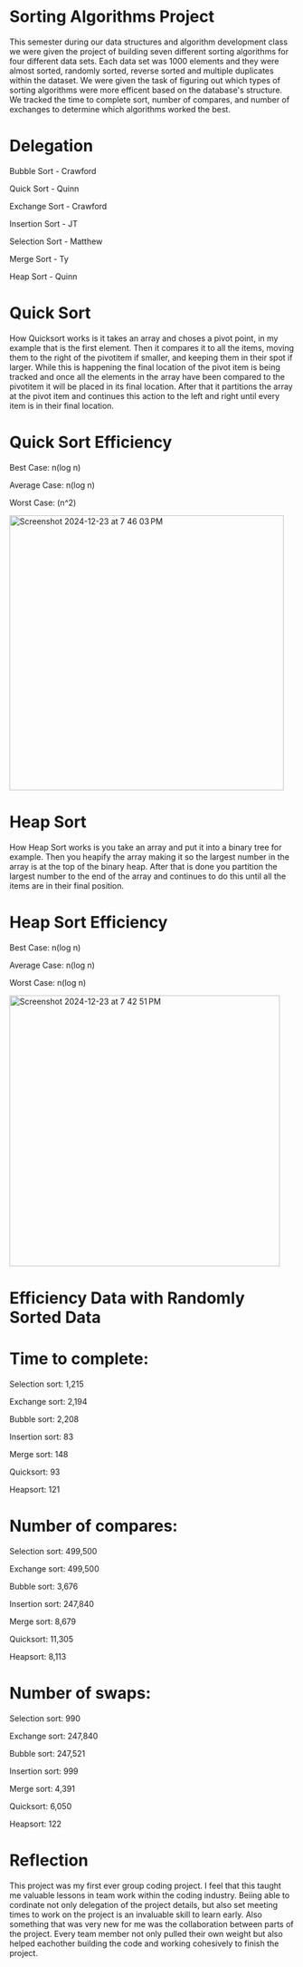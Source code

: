 # Sorting Algorithms Project
  This semester during our data structures and algorithm development class we were given the project of building seven different sorting algorithms for four different data sets. Each data set was 1000 elements and they were almost sorted, randomly sorted, reverse sorted and multiple duplicates within the dataset. We were given the task of figuring out which types of sorting algorithms were more efficent based on the database's structure. We tracked the time to complete sort, number of compares, and number of exchanges to determine which algorithms worked the best. 

# Delegation 
Bubble Sort - Crawford 

Quick Sort - Quinn 

Exchange Sort - Crawford

Insertion Sort - JT

Selection Sort - Matthew

Merge Sort - Ty

Heap Sort - Quinn

# Quick Sort
  How Quicksort works is it takes an array and choses a pivot point, in my example that is the first element. Then it compares it to all the items, moving them to the right of the pivotitem if smaller, and keeping them in their spot if larger. While this is happening the final location of the pivot item is being tracked and once all the elements in the array have been compared to the pivotitem it will be placed in its final location. After that it partitions the array at the pivot item and continues this action to the left and right until every item is in their final location. 

# Quick Sort Efficiency
Best Case: n(log n)

Average Case: n(log n)

Worst Case: (n^2)


<img width="485" alt="Screenshot 2024-12-23 at 7 46 03 PM" src="https://github.com/user-attachments/assets/95cd4fd7-f10f-4655-b292-af290fe6b675" />

# Heap Sort
  How Heap Sort works is you take an array and put it into a binary tree for example. Then you heapify the array making it so the largest number in the array is at the top of the binary heap. After that is done you partition the largest number to the end of the array and continues to do this until all the items are in their final position.

# Heap Sort Efficiency
Best Case: n(log n)

Average Case: n(log n)

Worst Case: n(log n)


<img width="478" alt="Screenshot 2024-12-23 at 7 42 51 PM" src="https://github.com/user-attachments/assets/b81f75da-3fcf-4ce1-9ad6-c63d0047f0b3" />

# Efficiency Data with Randomly Sorted Data
# Time to complete:   

Selection sort: 1,215

Exchange sort: 2,194 

Bubble sort: 2,208

Insertion sort: 83 

Merge sort: 148

Quicksort: 93

Heapsort: 121

# Number of compares:

Selection sort: 499,500

Exchange sort: 499,500

Bubble sort: 3,676

Insertion sort: 247,840

Merge sort: 8,679

Quicksort: 11,305

Heapsort: 8,113

# Number of swaps:

Selection sort: 990

Exchange sort: 247,840

Bubble sort: 247,521

Insertion sort: 999

Merge sort: 4,391

Quicksort: 6,050

Heapsort: 122


# Reflection
  This project was my first ever group coding project. I feel that this taught me valuable lessons in team work within the coding industry. Beiing able to cordinate not only delegation of the project details, but also set meeting times to work on the project is an invaluable skill to learn early. Also something that was very new for me was the collaboration between parts of the project. Every team member not only pulled their own weight but also helped eachother building the code and working cohesively to finish the project. 
